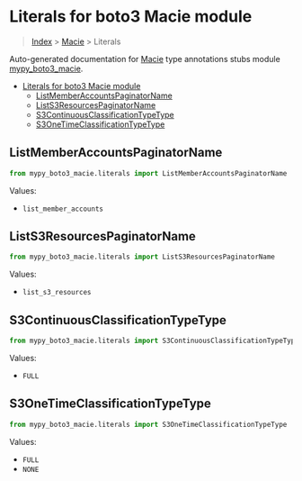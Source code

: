 # Literals for boto3 Macie module

> [Index](..) > [Macie](.) > Literals

Auto-generated documentation for
[Macie](https://boto3.amazonaws.com/v1/documentation/api/1.17.73/reference/services/macie.html#Macie)
type annotations stubs module
[mypy_boto3_macie](https://pypi.org/project/mypy-boto3-macie/).

- [Literals for boto3 Macie module](#literals-for-boto3-macie-module)
  - [ListMemberAccountsPaginatorName](#listmemberaccountspaginatorname)
  - [ListS3ResourcesPaginatorName](#lists3resourcespaginatorname)
  - [S3ContinuousClassificationTypeType](#s3continuousclassificationtypetype)
  - [S3OneTimeClassificationTypeType](#s3onetimeclassificationtypetype)

## ListMemberAccountsPaginatorName

```python
from mypy_boto3_macie.literals import ListMemberAccountsPaginatorName
```

Values:

- `list_member_accounts`

## ListS3ResourcesPaginatorName

```python
from mypy_boto3_macie.literals import ListS3ResourcesPaginatorName
```

Values:

- `list_s3_resources`

## S3ContinuousClassificationTypeType

```python
from mypy_boto3_macie.literals import S3ContinuousClassificationTypeType
```

Values:

- `FULL`

## S3OneTimeClassificationTypeType

```python
from mypy_boto3_macie.literals import S3OneTimeClassificationTypeType
```

Values:

- `FULL`
- `NONE`
